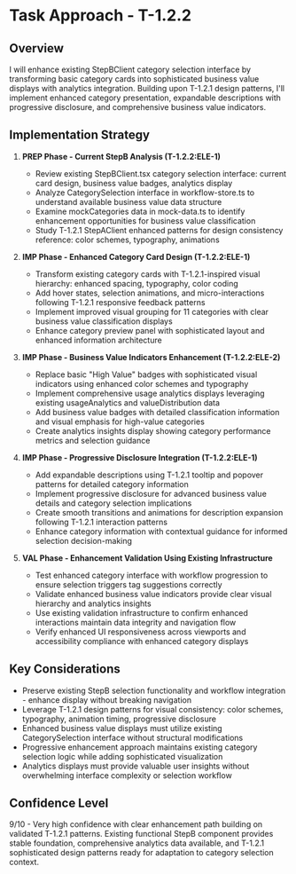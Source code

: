 # Task Approach - T-1.2.2

## Overview
I will enhance existing StepBClient category selection interface by transforming basic category cards into sophisticated business value displays with analytics integration. Building upon T-1.2.1 design patterns, I'll implement enhanced category presentation, expandable descriptions with progressive disclosure, and comprehensive business value indicators.

## Implementation Strategy

1. **PREP Phase - Current StepB Analysis (T-1.2.2:ELE-1)**
   - Review existing StepBClient.tsx category selection interface: current card design, business value badges, analytics display
   - Analyze CategorySelection interface in workflow-store.ts to understand available business value data structure
   - Examine mockCategories data in mock-data.ts to identify enhancement opportunities for business value classification
   - Study T-1.2.1 StepAClient enhanced patterns for design consistency reference: color schemes, typography, animations

2. **IMP Phase - Enhanced Category Card Design (T-1.2.2:ELE-1)**
   - Transform existing category cards with T-1.2.1-inspired visual hierarchy: enhanced spacing, typography, color coding
   - Add hover states, selection animations, and micro-interactions following T-1.2.1 responsive feedback patterns
   - Implement improved visual grouping for 11 categories with clear business value classification displays
   - Enhance category preview panel with sophisticated layout and enhanced information architecture

3. **IMP Phase - Business Value Indicators Enhancement (T-1.2.2:ELE-2)**
   - Replace basic "High Value" badges with sophisticated visual indicators using enhanced color schemes and typography
   - Implement comprehensive usage analytics displays leveraging existing usageAnalytics and valueDistribution data
   - Add business value badges with detailed classification information and visual emphasis for high-value categories
   - Create analytics insights display showing category performance metrics and selection guidance

4. **IMP Phase - Progressive Disclosure Integration (T-1.2.2:ELE-1)**
   - Add expandable descriptions using T-1.2.1 tooltip and popover patterns for detailed category information
   - Implement progressive disclosure for advanced business value details and category selection implications
   - Create smooth transitions and animations for description expansion following T-1.2.1 interaction patterns
   - Enhance category information with contextual guidance for informed selection decision-making

5. **VAL Phase - Enhancement Validation Using Existing Infrastructure**
   - Test enhanced category interface with workflow progression to ensure selection triggers tag suggestions correctly
   - Validate enhanced business value indicators provide clear visual hierarchy and analytics insights
   - Use existing validation infrastructure to confirm enhanced interactions maintain data integrity and navigation flow
   - Verify enhanced UI responsiveness across viewports and accessibility compliance with enhanced category displays

## Key Considerations

- Preserve existing StepB selection functionality and workflow integration - enhance display without breaking navigation
- Leverage T-1.2.1 design patterns for visual consistency: color schemes, typography, animation timing, progressive disclosure
- Enhanced business value displays must utilize existing CategorySelection interface without structural modifications
- Progressive enhancement approach maintains existing category selection logic while adding sophisticated visualization
- Analytics displays must provide valuable user insights without overwhelming interface complexity or selection workflow

## Confidence Level
9/10 - Very high confidence with clear enhancement path building on validated T-1.2.1 patterns. Existing functional StepB component provides stable foundation, comprehensive analytics data available, and T-1.2.1 sophisticated design patterns ready for adaptation to category selection context.